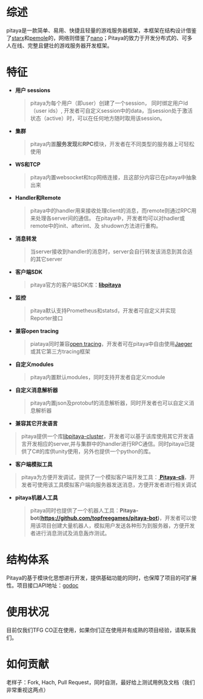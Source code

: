 # 综述

pitaya是一款简单、易用、快捷且轻量的游戏服务器框架，本框架在结构设计借鉴了[starx](https://github.com/lonng/starx)和[pemole](https://github.com/NetEase/pomelo)的，网络则借鉴了[nano](https://github.com/lonng/nano)；Pitaya的致力于开发分布式的、可多人在线、完整且健壮的游戏服务器开发框架。

# 特征

* **用户 sessions** 

  > pitaya为每个用户（即user）创建了一个session， 同时绑定用户Id（user ids）, 开发者可自定义session中的data，当session处于激活状态（active）时，可以在任何地方随时取用该session。

* **集群**

  > pitaya内置**服务发现**和**RPC**模块，开发者在不同类型的服务器上可轻松使用
  
* **WS和TCP**

  > pitaya内置websocket和tcp网络连接，且这部分内容已在pitaya中抽象出来

* **Handler和Remote**
	> pitaya中的handler用来接收处理client的消息，而remote则通过RPC用来处理各server间的通信。
	> 在pitaya中，开发者均可以对hadler或remote中的init、afterint、及 shudown方法进行重构。

* **消息转发**
	
	> 当server接收到handler的消息时，server会自行转发该消息到其合适的其它server
	
* **客户端SDK**
  
  > pitaya官方的客户端SDK库：**[libpitaya](https://github.com/topfreegames/libpitaya)**
  
* **监控**
	
	> pitaya默认支持Prometheus和statsd，开发者可自定义并实现Reporter接口
	
* **兼容open tracing**
  
  > piataya同时兼容[open tracing](https://opentracing.io/)，开发者可在pitaya中自由使用[Jaeger](https://github.com/jaegertracing/jaeger)或其它第三方tracing框架
  
* **自定义modules**
	
	> pitaya内置默认modules，同时支持开发者自定义module
	
* **自定义消息解析器**
	
	>pitaya内置json及protobuf的消息解析器，同时开发者也可以自定义消息解析器
	
* **兼容其它开发语言**
> pitaya提供一个库[libpitaya-cluster](https://github.com/topfreegames/libpitaya-cluster)，开发者可以基于该库使用其它开发语言开发相应的server,并与集群中的handler进行RPC通信。同时pitaya已提供了C#的库供unity使用，另外也提供一个python的库。

* **客户端模拟工具**
> pitaya为方便开发调试，提供了一个模拟客户端开发工具：**[ Pitaya-cli](https://github.com/topfreegames/pitaya-cli)**，开发者可使用该工具模拟客户端向服务器发送消息，方便开发者进行相关调试

* **pitaya机器人工具**

  > pitaya同时也提供了一个机器人工具：**Pitaya-bot(https://github.com/topfreegames/pitaya-bot)**，开发者可以使用该项目创建大量机器人，模拟用户发送各种形为到服务器，方便开发者进行消息测试及消息轰炸测试。

# 结构体系

Pitaya的基于模块化思想进行开发，提供基础功能的同时，也保障了项目的可扩展性。项目接口API地址：[godoc](https://pkg.go.dev/github.com/topfreegames/pitaya)



# 使用状况
目前仅我们TFG CO正在使用，如果你们正在使用并有成熟的项目经验，请联系我们。

# 如何贡献
老样子：Fork, Hach, Pull Request，同时自测，最好给上测试用例及文档（我们非常重视这两点）

